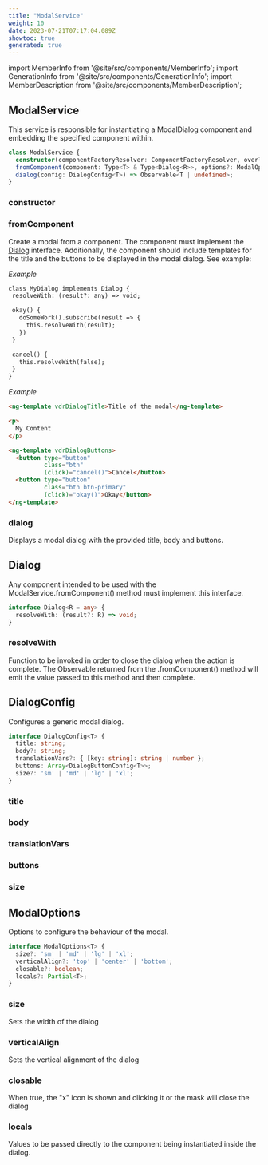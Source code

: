 ```yaml
---
title: "ModalService"
weight: 10
date: 2023-07-21T07:17:04.089Z
showtoc: true
generated: true
---
```

<!-- This file was generated from the Vendure source. Do not modify. Instead, re-run the "docs:build" script -->
import MemberInfo from '@site/src/components/MemberInfo';
import GenerationInfo from '@site/src/components/GenerationInfo';
import MemberDescription from '@site/src/components/MemberDescription';


## ModalService

<GenerationInfo sourceFile="packages/admin-ui/src/lib/core/src/providers/modal/modal.service.ts" sourceLine="21" packageName="@vendure/admin-ui" />

This service is responsible for instantiating a ModalDialog component and
embedding the specified component within.

```ts title="Signature"
class ModalService {
  constructor(componentFactoryResolver: ComponentFactoryResolver, overlayHostService: OverlayHostService)
  fromComponent(component: Type<T> & Type<Dialog<R>>, options?: ModalOptions<T>) => Observable<R | undefined>;
  dialog(config: DialogConfig<T>) => Observable<T | undefined>;
}
```

<div className="members-wrapper">

### constructor

<MemberInfo kind="method" type="(componentFactoryResolver: ComponentFactoryResolver, overlayHostService: OverlayHostService) => ModalService"   />


### fromComponent

<MemberInfo kind="method" type="(component: Type&#60;T&#62; &#38; Type&#60;<a href='/docs/reference/admin-ui-api/providers/modal-service#dialog'>Dialog</a>&#60;R&#62;&#62;, options?: <a href='/docs/reference/admin-ui-api/providers/modal-service#modaloptions'>ModalOptions</a>&#60;T&#62;) => Observable&#60;R | undefined&#62;"   />

Create a modal from a component. The component must implement the <a href='/docs/reference/admin-ui-api/providers/modal-service#dialog'>Dialog</a> interface.
Additionally, the component should include templates for the title and the buttons to be
displayed in the modal dialog. See example:

*Example*

```HTML
class MyDialog implements Dialog {
 resolveWith: (result?: any) => void;

 okay() {
   doSomeWork().subscribe(result => {
     this.resolveWith(result);
   })
 }

 cancel() {
   this.resolveWith(false);
 }
}
```

*Example*

```HTML
<ng-template vdrDialogTitle>Title of the modal</ng-template>

<p>
  My Content
</p>

<ng-template vdrDialogButtons>
  <button type="button"
          class="btn"
          (click)="cancel()">Cancel</button>
  <button type="button"
          class="btn btn-primary"
          (click)="okay()">Okay</button>
</ng-template>
```
### dialog

<MemberInfo kind="method" type="(config: <a href='/docs/reference/admin-ui-api/providers/modal-service#dialogconfig'>DialogConfig</a>&#60;T&#62;) => Observable&#60;T | undefined&#62;"   />

Displays a modal dialog with the provided title, body and buttons.


</div>


## Dialog

<GenerationInfo sourceFile="packages/admin-ui/src/lib/core/src/providers/modal/modal.types.ts" sourceLine="9" packageName="@vendure/admin-ui" />

Any component intended to be used with the ModalService.fromComponent() method must implement
this interface.

```ts title="Signature"
interface Dialog<R = any> {
  resolveWith: (result?: R) => void;
}
```

<div className="members-wrapper">

### resolveWith

<MemberInfo kind="property" type="(result?: R) =&#62; void"   />

Function to be invoked in order to close the dialog when the action is complete.
The Observable returned from the .fromComponent() method will emit the value passed
to this method and then complete.


</div>


## DialogConfig

<GenerationInfo sourceFile="packages/admin-ui/src/lib/core/src/providers/modal/modal.types.ts" sourceLine="33" packageName="@vendure/admin-ui" />

Configures a generic modal dialog.

```ts title="Signature"
interface DialogConfig<T> {
  title: string;
  body?: string;
  translationVars?: { [key: string]: string | number };
  buttons: Array<DialogButtonConfig<T>>;
  size?: 'sm' | 'md' | 'lg' | 'xl';
}
```

<div className="members-wrapper">

### title

<MemberInfo kind="property" type="string"   />


### body

<MemberInfo kind="property" type="string"   />


### translationVars

<MemberInfo kind="property" type="{ [key: string]: string | number }"   />


### buttons

<MemberInfo kind="property" type="Array&#60;DialogButtonConfig&#60;T&#62;&#62;"   />


### size

<MemberInfo kind="property" type="'sm' | 'md' | 'lg' | 'xl'"   />




</div>


## ModalOptions

<GenerationInfo sourceFile="packages/admin-ui/src/lib/core/src/providers/modal/modal.types.ts" sourceLine="48" packageName="@vendure/admin-ui" />

Options to configure the behaviour of the modal.

```ts title="Signature"
interface ModalOptions<T> {
  size?: 'sm' | 'md' | 'lg' | 'xl';
  verticalAlign?: 'top' | 'center' | 'bottom';
  closable?: boolean;
  locals?: Partial<T>;
}
```

<div className="members-wrapper">

### size

<MemberInfo kind="property" type="'sm' | 'md' | 'lg' | 'xl'"   />

Sets the width of the dialog
### verticalAlign

<MemberInfo kind="property" type="'top' | 'center' | 'bottom'"   />

Sets the vertical alignment of the dialog
### closable

<MemberInfo kind="property" type="boolean"   />

When true, the "x" icon is shown
and clicking it or the mask will close the dialog
### locals

<MemberInfo kind="property" type="Partial&#60;T&#62;"   />

Values to be passed directly to the component being instantiated inside the dialog.


</div>
